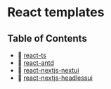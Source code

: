 # React templates

## Table of Contents

- 🐬 [react-ts](https://runow.dev/guide/react.html#react-typescript)
- 🦁 [react-antd](https://runow.dev/guide/react.html#react-antd)
- 🐻 [react-nextjs-nextui](https://runow.dev/guide/react.html#react-next-js-nextui)
- 🐶 [react-nextjs-headlessui](https://runow.dev/guide/react.html#react-next-js-headlessui)

